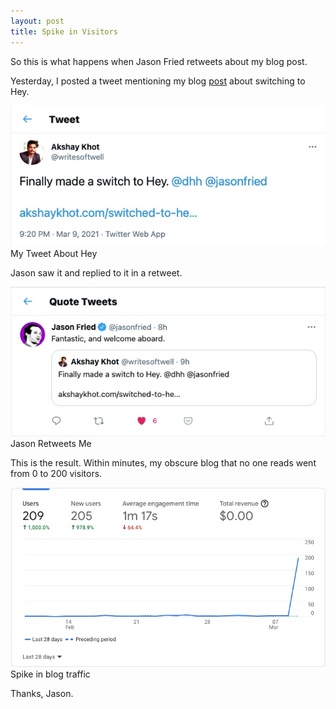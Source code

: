 ```yaml
---
layout: post
title: Spike in Visitors
---
```


So this is what happens when Jason Fried retweets about my blog post.

Yesterday, I posted a tweet mentioning my blog [post](/switched-to-hey) about switching to Hey. 

<div class="random centered">
  <a target="_blank" href="/images/random/hey_tweet.jpg">
    <img src="/images/random/hey_tweet.jpg" alt="Hey Tweet">
  </a>
  <div class="caption">My Tweet About Hey</div>
</div>

Jason saw it and replied to it in a retweet. 

<div class="random centered">
  <a target="_blank" href="/images/random/jason_retweet.jpg">
    <img src="/images/random/jason_retweet.jpg" alt="Jason Retweets">
  </a>
  <div class="caption">Jason Retweets Me</div>
</div>

This is the result. Within minutes, my obscure blog that no one reads went from 0 to 200 visitors. 

<div class="random centered">
  <a target="_blank" href="/images/random/blog_traffic.jpg">
    <img src="/images/random/blog_traffic.jpg" alt="Blog Traffic Spike">
  </a>
  <div class="caption">Spike in blog traffic</div>
</div>

Thanks, Jason. 